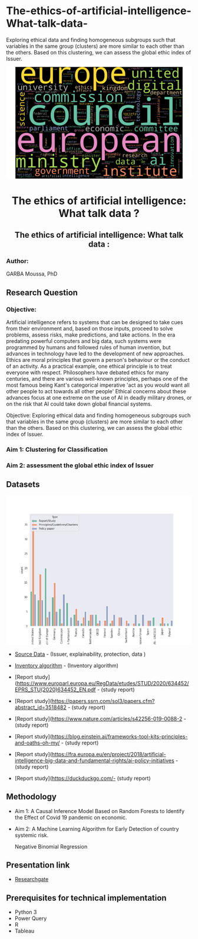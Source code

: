 # The-ethics-of-artificial-intelligence-What-talk-data-
Exploring ethical data and finding homogeneous subgroups such that variables in the same group (clusters) are more similar to each other than the others. Based on this clustering, we can assess the global ethic index of Issuer. 

![The-ethics-of-artificial-intelligence-What-talk-data](Visualizations/Plotly-World_Cloud-2.png "Legend")




<h1 align=center>The ethics of artificial intelligence: What talk data ? </h1>


<h2 align=center>The ethics of artificial intelligence: What talk data :</h2>

<h3>Author: </h3>

GARBA Moussa, PhD<br>


<h2>Research Question</h2>

### Objective:

Artificial intelligence refers to systems that can be designed to take cues from their environment and, based on those inputs, proceed to solve problems, assess risks, make predictions, and take actions. In the era predating powerful computers and big data, such systems were programmed by humans and followed rules of human invention, but advances in technology have led to the development of new approaches. Ethics are moral principles that govern a person's behaviour or the conduct of an activity. As a practical example, one ethical principle is to treat everyone with respect. Philosophers have debated ethics for many centuries, and there are various well-known principles, perhaps one of the most famous being Kant's categorical imperative 'act as you would want all other people to act towards all other people' Ethical concerns about these advances focus at one extreme on the use of AI in deadly military drones, or on the risk that AI could take down global financial systems.

Objective: Exploring ethical data and finding homogeneous subgroups such that variables in the same group (clusters) are more similar to each other than the others. Based on this clustering, we can assess the global ethic index of Issuer. 



 
### Aim 1: Clustering for Classification 

### Aim 2: assessment the global ethic index of Issuer 

## Datasets

![Pand-Econo-LSTM Machine Learning Algorithm for Early Detection of country systemic risk](Visualizations/Source_type.png "Legend")

* [Source Data](https://docs.google.com/spreadsheets/d/1mU2brATV_fgd5MRGfT2ASOFepAI1pivwhGm0VCT22_U/edit#gid=0) - (Issuer, explainability, protection, data ) 
* [Inventory algorithm](https://inventory.algorithmwatch.org/) - (Inventory algorithm)
* [Report study](https://www.europarl.europa.eu/RegData/etudes/STUD/2020/634452/EPRS_STU(2020)634452_EN.pdf - (study report)
* [Report study](https://papers.ssrn.com/sol3/papers.cfm?abstract_id=3518482 - (study report)
* [Report study](https://www.nature.com/articles/s42256-019-0088-2 - (study report)
* [Report study](https://blog.einstein.ai/frameworks-tool-kits-principles-and-oaths-oh-my/ - (study report)
* [Report study](https://fra.europa.eu/en/project/2018/artificial-intelligence-big-data-and-fundamental-rights/ai-policy-initiatives - (study report)

* [Report study](https://duckduckgo.com/- (study report)





## Methodology 

* Aim 1: A Causal Inference Model Based on Random Forests to Identify the Effect of Covid 19 pandemic on economic.
    
* Aim 2:  A Machine Learning Algorithm for Early Detection of country systemic risk. 

    Negative Binomial Regression 
    
## Presentation link 

- [Researchgate](https://www.researchgate.net/project/The-ethics-of-artificial-intelligence-What-talk-data)

## Prerequisites for technical implementation 

- Python 3
- Power Query
- R
- Tableau
